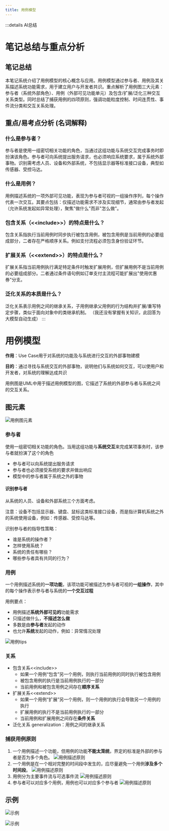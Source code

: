 ```yaml
---
title: 用例模型
---
```


:::details AI总结



# 笔记总结与重点分析
## 笔记总结
本笔记系统介绍了用例模型的核心概念与应用。用例模型通过参与者、用例及其关系描述系统功能需求，用于建立用户与开发者共识。重点解析了用例图三大元素：参与者（系统外部角色）、用例（外部可见功能单元）及包含/扩展/泛化三种交互关系类型。同时总结了捕获用例的四项原则，强调功能粒度控制、时间连贯性、事件流分类和交互关系处理。

## 重点/易考点分析 (名词解释)

### 什么是参与者？
参与者是使用一组密切相关功能的角色，当通过这组功能与系统交互完成事务时即扮演该角色。参与者可向系统提出服务请求，也必须响应系统要求，属于系统外部事物。识别需考虑人员、设备和外部系统，不包括显示器等标准接口设备，典型如传感器、受控马达。

### 什么是用例？
用例描述系统的一项外部可见功能，表现为参与者可视的一组操作序列，每个操作代表一次交互。其要点包括：仅描述功能需求不涉及实现细节，通常由参与者发起（允许系统发起如异常处理），聚焦"做什么"而非"怎么做"。

### 包含关系（\<\<include\>\>）的特点是什么？
包含关系指执行当前用例时同步执行被包含用例，被包含用例是当前用例的必要组成部分，二者存在严格顺序关系。例如支付流程必须包含身份验证环节。

### 扩展关系（\<\<extend\>\>）的特点是什么？
扩展关系指当前用例执行满足特定条件时触发扩展用例，但扩展用例不是当前用例的必要组成部分。二者通过条件语句例如订单支付主流程可能扩展出"使用优惠券"分支。

### 泛化关系的本质是什么？
泛化关系表示用例之间的继承关系，子用例继承父用例的行为结构并扩展/重写特定步骤，类似于面向对象中的类继承机制。
（我还没有掌握有关知识，此回答为大模型自动生成）
:::



# 用例模型

**作用**：Use Case用于对系统的功能及与系统进行交互的外部事物建模

**目的**：通过寻找与系统交互的外部事物，说明他们与系统如何交互，可以使用户和开发者，对系统的理解达成共识

用例图是UML中用于描述用例模型的图，它描述了系统的外部参与者与系统之间的交互关系。

## 图元素

![用例图元素](imgs/QQ_1745392709897.png)

### 参与者

使用一组密切相关功能的角色。当用这组功能与**系统交互**来完成某项事务时，该参与者就扮演了这个的角色

- 参与者可以向系统提出服务请求
- 参与者也必须接受系统的要求并做出响应
- 模型中的参与者属于系统之外的事物

#### 识别参与者
从系统的人员、设备和外部系统三个方面考虑。

注意：设备不包括显示器、键盘、鼠标这类标准接口设备，而是指计算机系统之外的系统使用设备，例如：传感器、受控马达等。

识别参与者的指导性策略：
- 谁是系统的操作者？
- 怎样使用系统？
- 系统的责任有哪些？
- 哪些参与者具有共同的行为？

### 用例

一个用例描述系统的**一项功能**，该项功能可被描述为参与者可视的**一组操作**，其中的每个操作表示参与者与系统的**一个交互过程**

用例要点：
- 用例描述**系统外部可见的**功能需求
- 只描述做什么，**不描述怎么做**
- 多数是由**参与者**发起的动作
- 也允许**系统**发起的动作，例如：异常情况处理

![用例tips](imgs/QQ_1745393048301.png)


### 关系
- 包含关系\<\<include\>\>
  - 如果一个用例“包含”另一个用例，则执行当前用例的同时执行被包含用例
  - 被包含用例的执行是当前用例执行的一部分
  - 当前用例和被包含用例之间存在**顺序关系**
- 扩展关系\<\<extend\>\>
  - 如果一个用例“扩展”另一个用例，则一个用例的执行会导致另一个用例的执行
  - 扩展用例的执行不是当前用例执行的一部分
  - 当前用例和扩展用例之间存在**条件关系**
- 泛化关系 generalization：用例之间的继承关系

### 捕获用例原则
1. 一个用例描述一个功能，但用例的功能**不能太笼统**，界定的标准是外部的参与者是否为多个角色。
   ![用例描述原则](imgs/QQ_1745393275946.png)
2. 一个用例是在一个相对完整的时间段中发生的，应尽量避免一个用例**涉及多个时间段**。
   ![用例描述原则](imgs/QQ_1745393339278.png)
3. 用例分为主要事件流与可选事件流
   ![用例描述原则](imgs/QQ_1745393354548.png)
4. 参与者可以对应多个用例，用例也可以对应多个参与者
   ![用例描述原则](imgs/QQ_1745393387979.png)


## 示例

![示例](imgs/QQ_1745393877012.png)

![示例](imgs/QQ_1745393908808.png)

